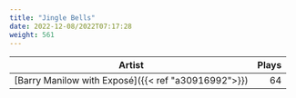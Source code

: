 ```yaml
---
title: "Jingle Bells"
date: 2022-12-08/2022T07:17:28
weight: 561
---
```




 Artist | Plays 
----- | -----:
[Barry Manilow with Exposé]({{< ref "a30916992">}}) | 64
